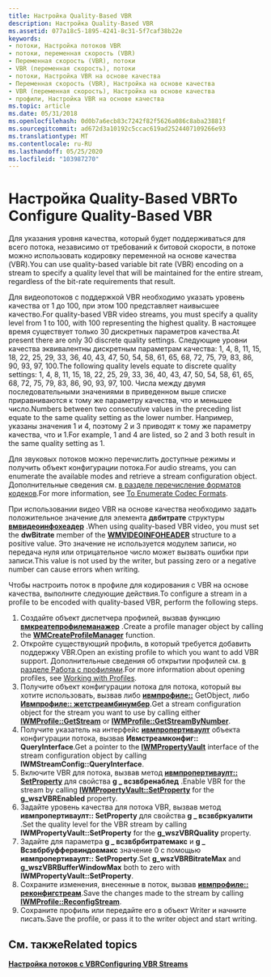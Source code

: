 ```yaml
---
title: Настройка Quality-Based VBR
description: Настройка Quality-Based VBR
ms.assetid: 077a18c5-1895-4241-8c31-5f7caf38b22e
keywords:
- потоки, Настройка потоков VBR
- потоки, переменная скорость (VBR)
- Переменная скорость (VBR), потоки
- VBR (переменная скорость), потоки
- потоки, Настройка VBR на основе качества
- Переменная скорость (VBR), Настройка на основе качества
- VBR (переменная скорость), Настройка на основе качества
- профили, Настройка VBR на основе качества
ms.topic: article
ms.date: 05/31/2018
ms.openlocfilehash: 0d0b7a6ecb83c7242f82f5626a086c8aba23881f
ms.sourcegitcommit: ad672d3a10192c5ccac619ad2524407109266e93
ms.translationtype: MT
ms.contentlocale: ru-RU
ms.lasthandoff: 05/25/2020
ms.locfileid: "103987270"
---
```

# <a name="to-configure-quality-based-vbr"></a><span data-ttu-id="1f465-111">Настройка Quality-Based VBR</span><span class="sxs-lookup"><span data-stu-id="1f465-111">To Configure Quality-Based VBR</span></span>

<span data-ttu-id="1f465-112">Для указания уровня качества, который будет поддерживаться для всего потока, независимо от требований к битовой скорости, в потоке можно использовать кодировку переменной на основе качества (VBR).</span><span class="sxs-lookup"><span data-stu-id="1f465-112">You can use quality-based variable bit rate (VBR) encoding on a stream to specify a quality level that will be maintained for the entire stream, regardless of the bit-rate requirements that result.</span></span>

<span data-ttu-id="1f465-113">Для видеопотоков с поддержкой VBR необходимо указать уровень качества от 1 до 100, при этом 100 представляет наивысшее качество.</span><span class="sxs-lookup"><span data-stu-id="1f465-113">For quality-based VBR video streams, you must specify a quality level from 1 to 100, with 100 representing the highest quality.</span></span> <span data-ttu-id="1f465-114">В настоящее время существует только 30 дискретных параметров качества.</span><span class="sxs-lookup"><span data-stu-id="1f465-114">At present there are only 30 discrete quality settings.</span></span> <span data-ttu-id="1f465-115">Следующие уровни качества эквивалентны дискретным параметрам качества: 1, 4, 8, 11, 15, 18, 22, 25, 29, 33, 36, 40, 43, 47, 50, 54, 58, 61, 65, 68, 72, 75, 79, 83, 86, 90, 93, 97, 100.</span><span class="sxs-lookup"><span data-stu-id="1f465-115">The following quality levels equate to discrete quality settings: 1, 4, 8, 11, 15, 18, 22, 25, 29, 33, 36, 40, 43, 47, 50, 54, 58, 61, 65, 68, 72, 75, 79, 83, 86, 90, 93, 97, 100.</span></span> <span data-ttu-id="1f465-116">Числа между двумя последовательными значениями в приведенном выше списке приравниваются к тому же параметру качества, что и меньшее число.</span><span class="sxs-lookup"><span data-stu-id="1f465-116">Numbers between two consecutive values in the preceding list equate to the same quality setting as the lower number.</span></span> <span data-ttu-id="1f465-117">Например, указаны значения 1 и 4, поэтому 2 и 3 приводят к тому же параметру качества, что и 1.</span><span class="sxs-lookup"><span data-stu-id="1f465-117">For example, 1 and 4 are listed, so 2 and 3 both result in the same quality setting as 1.</span></span>

<span data-ttu-id="1f465-118">Для звуковых потоков можно перечислить доступные режимы и получить объект конфигурации потока.</span><span class="sxs-lookup"><span data-stu-id="1f465-118">For audio streams, you can enumerate the available modes and retrieve a stream configuration object.</span></span> <span data-ttu-id="1f465-119">Дополнительные сведения см. [в разделе перечисление форматов кодеков](to-enumerate-codec-formats.md).</span><span class="sxs-lookup"><span data-stu-id="1f465-119">For more information, see [To Enumerate Codec Formats](to-enumerate-codec-formats.md).</span></span>

<span data-ttu-id="1f465-120">При использовании видео VBR на основе качества необходимо задать положительное значение для элемента **двбитрате** структуры [**вмвидеоинфохеадер**](/previous-versions/windows/desktop/api/wmsdkidl/ns-wmsdkidl-wmvideoinfoheader) .</span><span class="sxs-lookup"><span data-stu-id="1f465-120">When using quality-based VBR video, you must set the **dwBitrate** member of the [**WMVIDEOINFOHEADER**](/previous-versions/windows/desktop/api/wmsdkidl/ns-wmsdkidl-wmvideoinfoheader) structure to a positive value.</span></span> <span data-ttu-id="1f465-121">Это значение не используется модулем записи, но передача нуля или отрицательное число может вызвать ошибки при записи.</span><span class="sxs-lookup"><span data-stu-id="1f465-121">This value is not used by the writer, but passing zero or a negative number can cause errors when writing.</span></span>

<span data-ttu-id="1f465-122">Чтобы настроить поток в профиле для кодирования с VBR на основе качества, выполните следующие действия.</span><span class="sxs-lookup"><span data-stu-id="1f465-122">To configure a stream in a profile to be encoded with quality-based VBR, perform the following steps.</span></span>

1.  <span data-ttu-id="1f465-123">Создайте объект диспетчера профилей, вызвав функцию [**вмкреатепрофилеманажер**](/previous-versions/windows/desktop/api/Wmsdkidl/nf-wmsdkidl-wmcreateprofilemanager) .</span><span class="sxs-lookup"><span data-stu-id="1f465-123">Create a profile manager object by calling the [**WMCreateProfileManager**](/previous-versions/windows/desktop/api/Wmsdkidl/nf-wmsdkidl-wmcreateprofilemanager) function.</span></span>
2.  <span data-ttu-id="1f465-124">Откройте существующий профиль, в который требуется добавить поддержку VBR.</span><span class="sxs-lookup"><span data-stu-id="1f465-124">Open an existing profile to which you want to add VBR support.</span></span> <span data-ttu-id="1f465-125">Дополнительные сведения об открытии профилей см. [в разделе Работа с профилями](working-with-profiles.md).</span><span class="sxs-lookup"><span data-stu-id="1f465-125">For more information about opening profiles, see [Working with Profiles](working-with-profiles.md).</span></span>
3.  <span data-ttu-id="1f465-126">Получите объект конфигурации потока для потока, который вы хотите использовать, вызвав либо [**ивмпрофиле::**](/previous-versions/windows/desktop/api/Wmsdkidl/nf-wmsdkidl-iwmprofile-getstream) GetObject, либо [**Ивмпрофиле:: жетстреамбинумбер**](/previous-versions/windows/desktop/api/wmsdkidl/nf-wmsdkidl-iwmprofile-getstreambynumber).</span><span class="sxs-lookup"><span data-stu-id="1f465-126">Get a stream configuration object for the stream you want to use by calling either [**IWMProfile::GetStream**](/previous-versions/windows/desktop/api/Wmsdkidl/nf-wmsdkidl-iwmprofile-getstream) or [**IWMProfile::GetStreamByNumber**](/previous-versions/windows/desktop/api/wmsdkidl/nf-wmsdkidl-iwmprofile-getstreambynumber).</span></span>
4.  <span data-ttu-id="1f465-127">Получите указатель на интерфейс [**ивмпропертиваулт**](/previous-versions/windows/desktop/api/wmsdkidl/nn-wmsdkidl-iwmpropertyvault) объекта конфигурации потока, вызвав **Ивмстреамконфиг:: QueryInterface**.</span><span class="sxs-lookup"><span data-stu-id="1f465-127">Get a pointer to the [**IWMPropertyVault**](/previous-versions/windows/desktop/api/wmsdkidl/nn-wmsdkidl-iwmpropertyvault) interface of the stream configuration object by calling **IWMStreamConfig::QueryInterface**.</span></span>
5.  <span data-ttu-id="1f465-128">Включите VBR для потока, вызвав метод [**ивмпропертиваулт:: SetProperty**](/previous-versions/windows/desktop/api/Wmsdkidl/nf-wmsdkidl-iwmpropertyvault-setproperty) для свойства **g \_ всзвбренаблед** .</span><span class="sxs-lookup"><span data-stu-id="1f465-128">Enable VBR for the stream by calling [**IWMPropertyVault::SetProperty**](/previous-versions/windows/desktop/api/Wmsdkidl/nf-wmsdkidl-iwmpropertyvault-setproperty) for the **g\_wszVBREnabled** property.</span></span>
6.  <span data-ttu-id="1f465-129">Задайте уровень качества для потока VBR, вызвав метод **ивмпропертиваулт:: SetProperty** для свойства **g \_ всзвбркуалити** .</span><span class="sxs-lookup"><span data-stu-id="1f465-129">Set the quality level for the VBR stream by calling **IWMPropertyVault::SetProperty** for the **g\_wszVBRQuality** property.</span></span>
7.  <span data-ttu-id="1f465-130">Задайте для параметра **g \_ всзвбрбитратемакс** и **g \_ Всзвбрбуффервиндовмакс** значение 0 с помощью **ивмпропертиваулт:: SetProperty**.</span><span class="sxs-lookup"><span data-stu-id="1f465-130">Set **g\_wszVBRBitrateMax** and **g\_wszVBRBufferWindowMax** both to zero with **IWMPropertyVault::SetProperty**.</span></span>
8.  <span data-ttu-id="1f465-131">Сохраните изменения, внесенные в поток, вызвав [**ивмпрофиле:: реконфигстреам**](/previous-versions/windows/desktop/api/Wmsdkidl/nf-wmsdkidl-iwmprofile-reconfigstream).</span><span class="sxs-lookup"><span data-stu-id="1f465-131">Save the changes made to the stream by calling [**IWMProfile::ReconfigStream**](/previous-versions/windows/desktop/api/Wmsdkidl/nf-wmsdkidl-iwmprofile-reconfigstream).</span></span>
9.  <span data-ttu-id="1f465-132">Сохраните профиль или передайте его в объект Writer и начните писать.</span><span class="sxs-lookup"><span data-stu-id="1f465-132">Save the profile, or pass it to the writer object and start writing.</span></span>

## <a name="related-topics"></a><span data-ttu-id="1f465-133">См. также</span><span class="sxs-lookup"><span data-stu-id="1f465-133">Related topics</span></span>

<dl> <dt>

[<span data-ttu-id="1f465-134">**Настройка потоков с VBR**</span><span class="sxs-lookup"><span data-stu-id="1f465-134">**Configuring VBR Streams**</span></span>](configuring-vbr-streams.md)
</dt> </dl>

 

 




